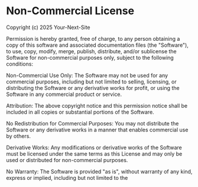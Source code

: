 # Non-Commercial License

Copyright (c) 2025 Your-Next-Site

Permission is hereby granted, free of charge, to any person obtaining a copy of this software and associated documentation files (the "Software"), to use, copy, modify, merge, publish, distribute, and/or sublicense the Software for non-commercial purposes only, subject to the following conditions:



Non-Commercial Use Only: The Software may not be used for any commercial purposes, including but not limited to selling, licensing, or distributing the Software or any derivative works for profit, or using the Software in any commercial product or service.



Attribution: The above copyright notice and this permission notice shall be included in all copies or substantial portions of the Software.



No Redistribution for Commercial Purposes: You may not distribute the Software or any derivative works in a manner that enables commercial use by others.



Derivative Works: Any modifications or derivative works of the Software must be licensed under the same terms as this License and may only be used or distributed for non-commercial purposes.



No Warranty: The Software is provided "as is", without warranty of any kind, express or implied, including but not limited to the
